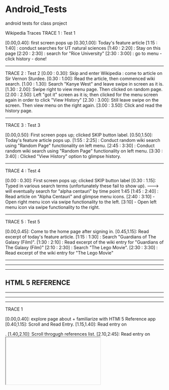 # Android_Tests
android tests for class project

Wikipedia Traces
TRACE 1 : Test 1

[0.00,0.40]: first screen pops up
[0.30,1.00]:  Today's feature article
[1:15 : 1:40] : conduct searches for UT natural sciences
[1:40 : 2:20] : Stay on this page
[2:20 : 2:30] : search for "Rice University"
[2:30 : 3:00] : go to menu - click history - done!

----------------------------------------------
TRACE 2 : Test 2
[0.00 : 0.30]: Skip and enter Wikipedia : come to article on Sir Vernon Sturdee.
[0.30 : 1.00]: Read the article, then commenced wiki search. 
[1.00 : 1.30]: Search "Kanye West" and leave swipe in screen as it is.
[1.30 : 2.00]: Swipe right to view menu page. Then clicked on random page. 
[2.00 : 2.50]: Left "got it" screen as it is; then clicked for the menu screen again in order to click "View History"
[2.30 : 3.00]: Still leave swipe on the screen. Then view menu on the right again. 
[3.00 : 3.50]: Click and read the history page.


----------------------------------------------
TRACE 3 : Test 3

[0.00,0.50]: First screen pops up; clicked SKIP button label. 
[0.50,1.50]:  Today's feature article pops up.
[1:55 : 2:25] : Conduct random wiki search using "Random Page" functionality on left menu. 
[2:45 : 3:30] : Conduct random wiki search using "Random Page" functionality on left menu. 
[3:30 : 3:40] : Clicked "View History" option to glimpse history.

----------------------------------------------
TRACE 4 : Test 4

[0.00 : 0.30]: First screen pops up; clicked SKIP button label
[0.30 : 1.15]: Typed in various search terms (unfortunately these fail to show up).
---> will eventually search for "alpha centauri" by time point 1:45
[1:45 : 2:40] : Read article on "Alpha Centauri" and glimpse menu icons.
[2:40 : 3:10] - Open right menu icon via swipe functionality to the left. 
[3:10] - Open left menu icon via swipe functionality to the right.

----------------------------------------------
TRACE 5 : Test 5

[0.00,0.45]: Come to the home page after signing in. 
[0.45,1.15]: Read excerpt of today's feature article.
[1:15 : 1:30] : Search "Guardians of The Galaxy (Film)". 
[1:30 : 2:10] :  Read excerpt of the wiki entry for "Guardians of The Galaxy (Film)"
[2:10 : 2:30] : Search "The Lego Movie".
[2:30 : 3:30] : Read excerpt of the wiki entry for "The Lego Movie"

--------------------------------------------
--------------------------------------------
--------------------------------------------
HTML 5 REFERENCE
--------------------------------------------
--------------------------------------------
--------------------------------------------

----------------------------------------------
TRACE 1

[0.00,0.40]: explore page about <DOCTYPE> + familiarize with HTMl 5 Reference app
[0.40,1.15]: Scroll and Read Entry.
[1.15,1.40]: Read entry on <article>.
[1.40,2.10]: Scroll throgugh references list.
[2.10,2:45]: Read entry on <iframe>.
[2.45,3.30]: Read entry on <iframe>.
[3.30,4.00]: Read entry on <progress>.

----------------------------------------------
TRACE 2

[0.00,0.55]: explore the <address> page entry.
[0.55,1.50]: explore the <audio> page entry.
[1.50,2.05]: scroll among referneces.
[2.05,3.15]: explore the <wbr> page entry.

----------------------------------------------
TRACE 3

[0.00,0.20]: explore main reference page.
[0.20,1.00]: read <figcaption> entry/
[1.00,1.30]: read <i> entry.
[1.30,1.45]: search for <summary> entry.
[1.45,2.15]: read <summary> entry.
[2.15,2.40]: read <kbd> entry.
[2.40,3.30]: read <map> entry.
[3.30,3.55]: read <nav> entry.

----------------------------------------------
TRACE 4

[0.00,0.25]: scroll through the main reference page.
[0.25,0.55]: explore <legend> entry.
[0.55,1.45]: scroll to, then explore <optgroup> entry.
[1.45,3.10]: scroll to, then explore <ins> entry.

----------------------------------------------
TRACE 5

[0.00,0.30]: scroll through the main reference page.
[0.30,1.20]: explore <ruby> entry.
[1.20,2.05]: scroll to and explore <table> entry.
[2.05,3.15]: scroll to and explore <video> entry.
[3.15,3.40]: scroll to <noscript> entry.
[3.40,4.10]: read <noscript> entry.

--------------------------------------------
--------------------------------------------
--------------------------------------------
ALL RECIPES
--------------------------------------------
--------------------------------------------
--------------------------------------------

---------------------------------------------
TRACE 1

[0.00:0.10] - enter the app.
[0.10 : 0.30] - sign into account.
[0.30 : 1.15] - search recipes online.
[1.15 : 3.00] - scroll through main page (i.e. view directions).
[3.00 : 3.20] - read reviews.
[3.20 : 3.30] - add to shopping cart and click heart symbol.
[3.30 : 4.30] - go to shopping list pop up menu and scroll through it.

---------------------------------------------
TRACE 2
[0.00:0.15] - enter the app.
[0.10 : 0.35] - sign into dummy account.
[0.35 : 1.20] - search recipes online.
[1.20 : 2.50] - scroll through main page (i.e. view directions) + read reviews.
[2.50 : 3.00] - add to shopping cart and click heart symbol.
[3.00 : 3.20] - check out and read on a new recipe.

---------------------------------------------
TRACE 3
[0.00:0.25] - enter the app and sign into dummy account.
[0.35 : 1.20] - search recipes online.
[1.20 : 2.00] - read recipe directions + other information on first pop-up page.
[2.00 : 2.50] - read reviews.
[2.40 : 3.00] - prematurally exit app for unknown reason.

---------------------------------------------
TRACE 4
[0.00:0.30] - enter the app and sign into dummy account.
[0.30 : 1.20] - search recipes online.
[1.20 : 2.40] - read recipe directions + other information on first pop-up page.
[2.40 : 3.00] - add and like the recipe.
[3.00 : 3.50] - reread other stuff about recipe.

---------------------------------------------
TRACE 5
[0.00:0.40] - enter the app and sign into dummy account.
[0.40 : 1.25] - search recipes online.
[1.25 : 3.00] - read recipe information on first pop-up page.
[3.00 : 3.10] - add and like the recipe.
[3.10 : 3.45] - read recipe info ahain and end with heart symbol.
